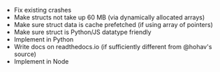 - Fix existing crashes
- Make structs not take up 60 MB (via dynamically allocated arrays)
- Make sure struct data is cache prefetched (if using array of pointers)
- Make sure struct is Python/JS datatype friendly
- Implement in Python
- Write docs on readthedocs.io (if sufficiently different from @hohav's source)
- Implement in Node
